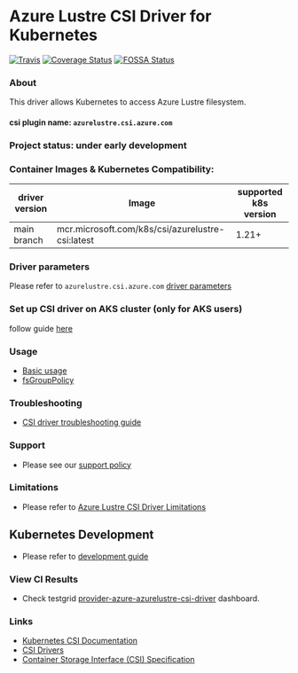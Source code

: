 # Azure Lustre CSI Driver for Kubernetes

[![Travis](https://travis-ci.org/kubernetes-sigs/azurelustre-csi-driver.svg)](https://travis-ci.org/kubernetes-sigs/azurelustre-csi-driver)
[![Coverage Status](https://coveralls.io/repos/github/kubernetes-sigs/azurelustre-csi-driver/badge.svg?branch=main)](https://coveralls.io/github/kubernetes-sigs/azurelustre-csi-driver?branch=main)
[![FOSSA Status](https://app.fossa.com/api/projects/git%2Bgithub.com%2Fkubernetes-sigs%2Fazurelustre-csi-driver.svg?type=shield)](https://app.fossa.com/projects/git%2Bgithub.com%2Fkubernetes-sigs%2Fazurelustre-csi-driver?ref=badge_shield)

### About

This driver allows Kubernetes to access Azure Lustre filesystem.

#### csi plugin name: `azurelustre.csi.azure.com`

### Project status: under early development

### Container Images & Kubernetes Compatibility:

|driver version  |Image                                             | supported k8s version |
|----------------|--------------------------------------------------|-----------------------|
|main branch     |mcr.microsoft.com/k8s/csi/azurelustre-csi:latest  | 1.21+                 |

### Driver parameters

Please refer to `azurelustre.csi.azure.com` [driver parameters](./docs/driver-parameters.md)

### Set up CSI driver on AKS cluster (only for AKS users)

follow guide [here](./docs/install-driver-on-aks.md)

### Usage

- [Basic usage](./deploy/example/e2e_usage.md)
- [fsGroupPolicy](./deploy/example/fsgroup)

### Troubleshooting

- [CSI driver troubleshooting guide](./docs/csi-debug.md)

### Support

- Please see our [support policy][support-policy]

### Limitations

- Please refer to [Azure Lustre CSI Driver Limitations](./docs/limitations.md)

## Kubernetes Development

- Please refer to [development guide](./docs/csi-dev.md)

### View CI Results

- Check testgrid [provider-azure-azurelustre-csi-driver](https://testgrid.k8s.io/provider-azure-azurelustre-csi-driver) dashboard.

### Links

- [Kubernetes CSI Documentation](https://kubernetes-csi.github.io/docs/)
- [CSI Drivers](https://github.com/kubernetes-csi/drivers)
- [Container Storage Interface (CSI) Specification](https://github.com/container-storage-interface/spec)

[support-policy]: support.md
